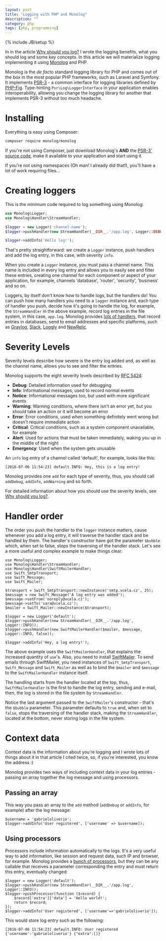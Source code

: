```yaml
---
layout: post
title: "Logging with PHP and Monolog"
description: ""
category: php
tags: [php, programming]
---
```

{% include JB/setup %}

In in the article
[Why should you log?](http://gabrieloliverio.github.io/2016-07-01-why-should-you-log/)
I wrote the logging benefits, what you should log and some key concepts. In this article
we will materialize logging implementing it using [Monolog](https://github.com/Seldaek)
and PHP.

Monolog is the *de facto* standard logging library for PHP and comes out of the
box in the most popular PHP frameworks, such as Laravel and Symfony.  It implements
[PSR-3](https://github.com/php-fig/fig-standards/blob/master/accepted/PSR-3-logger-interface.md) -
a common interface for logging libraries defined by [PHP-Fig](http://www.php-fig.org).
Type-hinting `Psr\Log\LoggerInterface` in your application enables interoperability,
allowing you change the logging library for another that implements PSR-3 without
too much headache.

# Installing

Everything is easy using Composer:

```bash
composer require monolog/monolog
```

If you're not using Composer, just download
Monolog's **AND** the [PSR-3' source code](https://github.com/php-fig/log),
make it available to your application and start using it.

If you're not using namespaces (Oh man! I already did that!), you'll have a lot
of work requiring files...

# Creating loggers

This is the minimum code required to log something using Monolog:

```php
use Monolog\Logger;
use Monolog\Handler\StreamHandler;

$logger = new Logger('channel-name');
$logger->pushHandler(new StreamHandler(__DIR__.'/app.log', Logger::DEBUG));

$logger->addInfo('Hello log!');
```

That's pretty straightforward: we create a `Logger` instance, push handlers and
add the log entry, in this case, with severity `info`.

When you create a `Logger` instance, you must pass a channel name. This name is
included in every log entry and allows you to easily see and filter these entries,
creating one channel for each component or aspect of your application, for example,
channels 'database', 'router', 'security', 'business' and so on.

Loggers, by itself don't know how to handle logs, but the handlers do! You can push
how many handlers you need to a `logger` instance and, each type of handler you
push, decide how it's going to handle the log, for example, the `StreamHandler`
in the above example, record log entries in the file system, in this case, `app.log`.
Monolog provides
[lots of handlers](https://github.com/Seldaek/monolog/blob/master/doc/02-handlers-formatters-processors.md),
that record entries in databases, send to email addresses and specific platforms,
such as [Graylog](https://www.graylog.org/), [Slack](https://slack.com),
[Loggly](https://www.loggly.com) and [NewRelic](https://newrelic.com).

# Severity Levels

Severity levels describe how severe is the entry log added and, as well as the
channel name, allows you to see and filter the entries.

Monolog supports the eight severity levels described by
[RFC 5424](http://tools.ietf.org/html/rfc5424):

- **Debug**: Detailed information used for debugging
- **Info**: Informational messages, used to record normal events
- **Notice**: Informational messages too, but used with more significant events
- **Warning**: Warning conditions, where there isn't an error yet, but you
should take an action or it will become an error
- **Error**: Error conditions, used when something definitely went wrong but
doesn't require immediate action
- **Critical**: Critical conditions, such as a system component unavailable, for
example
- **Alert**: Used for actions that must be taken immediately, waking you up
in the middle of the night
- **Emergency**: Used when the system gets unusable

An `info` log entry of a channel called 'default', for example, looks like this:

```
[2016-07-06 11:54:23] default.INFO: Hey, this is a log entry!

```

Monolog provides one `add` for each type of severity, thus, you should call
`addDebug`, `addInfo`, `addWarning` and so forth.

For detailed information about how you should use the severity levels, see
[Why should you log?](http://gabrieloliverio.github.io/2016-07-01-why-should-you-log/).

# Handler order

The order you push the handler to the `logger` instance matters, cause whenever
you add a log entry, it will traverse the handler stack and be handled by them.
The handler's constructor have got the parameter `$bubble` which, when set to false,
stops the traversing of the handler stack. Let's see a more useful and complex
example to make things clear:

```
use Monolog\Logger;
use Monolog\Handler\StreamHandler;
use Monolog\Handler\SwiftMailerHandler;
use Swift_SmtpTransport;
use Swift_Message;
use Swift_Mailer;

$transport = Swift_SmtpTransport::newInstance('smtp.vcela.cz', 25);
$message = new Swift_Message('A log entry was added');
$message->setFrom('noreply@vcela.cz');
$message->setTo('sara@vcela.cz');
$mailer = Swift_Mailer::newInstance($transport);

$logger = new Logger('default');
$logger->pushHandler(new StreamHandler(__DIR__.'/app.log', Logger::INFO));
$logger->pushHandler(new SwiftMailerHandler($mailer, $message, Logger::INFO, false));

$logger->addInfo('Hey, a log entry!');
```

The above example uses the `SwiftMailerHandler`, that explains the increased quantity
of `use`'s. Also, you need to install [SwiftMailer](http://swiftmailer.org/download).
To send emails through SwiftMailer, you need instances of `Swift_SmtpTransport`,
`Swift_Message` and `Swift_Mailer` as well as to bind the `$mailer` and `$message`
to the `SwiftMailerHandler` instance itself.

The handling starts from the handler located at the top, thus, `SwiftMailerHandler`
is the first to handle the log entry, sending and e-mail, then, the log is
stored in the file system by `StreamHandler`.

Notice the last argument passed to the `SwiftMailer`'s constructor - that's the
`$bubble` parameter. This parameter defaults to `true` and, when set to `false`,
stops the traversing of the handler stack, making the `StreamHandler`, located
at the bottom, never storing logs in the file system.

# Context data

Context data is the information about you’re logging and I wrote lots of things
about it in that article I cited twice, so, if you're interested, you know
the address :)

Monolog provides two ways of including context data in your log entries - passing an
array together the log message and using processors.

## Passing an array

This way you pass an array to the `add` method (`addDebug` or `addInfo`, for example)
after the log message:

```
$username = 'gabrieloliverio';
$logger->addInfo('User registered', ['username' => $username]);
```

## Using processors

Processors include information automatically to the logs. It's a very useful way
to add information, like session and request data, such IP and browser, for example.
Monolog provides a
[bunch of processors](https://github.com/Seldaek/monolog/blob/master/doc/02-handlers-formatters-processors.md#processors), but they can be any callable that receives a parameter corresponding
the entry and must return this entry, eventually changed:

```
$logger = new Logger('default');
$logger->pushHandler(new StreamHandler(__DIR__.'/app.log', Logger::INFO));
$logger->pushProcessor(function ($record) {
    $record['extra']['data'] = 'Hello world!';
    return $record;
});
$logger->addInfo('User registered', ['username'=>'gabrieloliverio']);
```

This would store log entry such as the following:

```
[2016-07-06 11:54:23] default.INFO: User registered {'username':'gabrieloliverio'} {"extra":[]}
```
